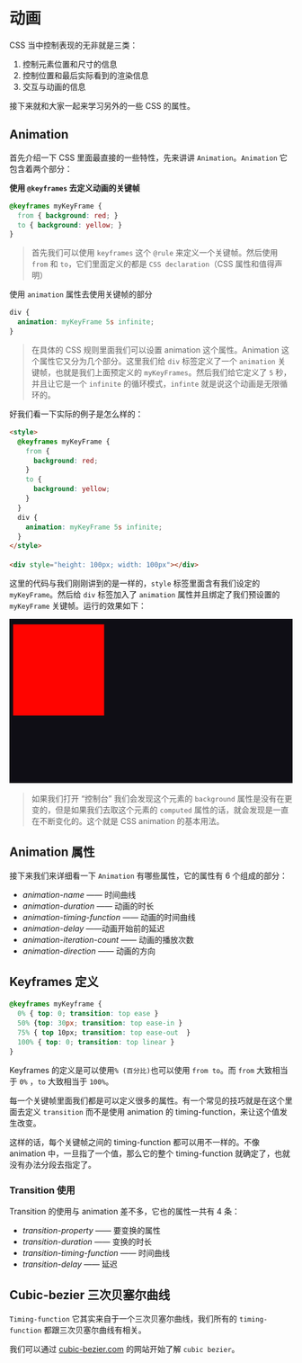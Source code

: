 # 动画

CSS 当中控制表现的无非就是三类：

1. 控制元素位置和尺寸的信息
2. 控制位置和最后实际看到的渲染信息
3. 交互与动画的信息

接下来就和大家一起来学习另外的一些 CSS 的属性。

## Animation

首先介绍一下 CSS 里面最直接的一些特性，先来讲讲 `Animation`。`Animation` 它包含着两个部分：


**使用 `@keyframes` 去定义动画的关键帧**

```css
@keyframes myKeyFrame {
  from { background: red; }
  to { background: yellow; }
}
```

> 首先我们可以使用 `keyframes` 这个 `@rule` 来定义一个关键帧。然后使用 `from` 和 `to`，它们里面定义的都是 `CSS declaration`（CSS 属性和值得声明）

使用 `animation` 属性去使用关键帧的部分

```css
div {
  animation: myKeyFrame 5s infinite;
}
```

> 在具体的 CSS 规则里面我们可以设置 animation 这个属性。Animation 这个属性它又分为几个部分。这里我们给 `div` 标签定义了一个 `animation` 关键帧，也就是我们上面预定义的 `myKeyFrames`。然后我们给它定义了 `5` 秒，并且让它是一个 `infinite` 的循环模式，`infinte` 就是说这个动画是无限循环的。

好我们看一下实际的例子是怎么样的：

```html
<style>
  @keyframes myKeyFrame {
    from {
      background: red;
    }
    to {
      background: yellow;
    }
  }
  div {
    animation: myKeyFrame 5s infinite;
  }
</style>

<div style="height: 100px; width: 100px"></div>
```

这里的代码与我们刚刚讲到的是一样的，`style` 标签里面含有我们设定的 `myKeyFrame`。然后给 `div` 标签加入了 `animation` 属性并且绑定了我们预设置的 `myKeyFrame` 关键帧。运行的效果如下：

![](./images/09-01.gif)

> 如果我们打开 “控制台” 我们会发现这个元素的 `background` 属性是没有在更变的，但是如果我们去取这个元素的 `computed` 属性的话，就会发现是一直在不断变化的。这个就是 CSS animation 的基本用法。

## Animation 属性

接下来我们来详细看一下 `Animation` 有哪些属性，它的属性有 6 个组成的部分：

- *animation-name* —— 时间曲线
- *animation-duration* —— 动画的时长
- *animation-timing-function* —— 动画的时间曲线
- *animation-delay* ——动画开始前的延迟
- *animation-iteration-count* —— 动画的播放次数
- *animation-direction* —— 动画的方向

## Keyframes 定义

```css
@keyframes myKeyframe {
  0% { top: 0; transition: top ease }
  50% {top: 30px; transition: top ease-in }
  75% { top 10px; transition: top ease-out  }
  100% { top: 0; transition: top linear }
}
```

Keyframes 的定义是可以使用`% (百分比)`也可以使用 `from to`。而 `from` 大致相当于 `0%` ，`to` 大致相当于 `100%`。

每一个关键帧里面我们都是可以定义很多的属性。有一个常见的技巧就是在这个里面去定义 `transition` 而不是使用 animation 的 timing-function，来让这个值发生改变。

这样的话，每个关键帧之间的 timing-function 都可以用不一样的。不像 animation 中，一旦指了一个值，那么它的整个 timing-function 就确定了，也就没有办法分段去指定了。

### Transition 使用

Transition 的使用与 animation 差不多，它也的属性一共有 4 条：

- *transition-property* —— 要变换的属性
- *transition-duration* —— 变换的时长
- *transition-timing-function* —— 时间曲线
- *transition-delay* —— 延迟

## Cubic-bezier 三次贝塞尔曲线

`Timing-function` 它其实来自于一个三次贝塞尔曲线，我们所有的 `timing-function` 都跟三次贝塞尔曲线有相关。

我们可以通过 [cubic-bezier.com](https://cubic-bezier.com/#.17,.67,.83,.67) 的网站开始了解 `cubic bezier`。

